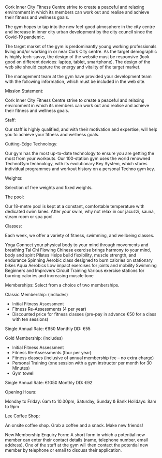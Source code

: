 Cork Inner City Fitness Centre strive to create a peaceful and relaxing environment in which its members can work out and realise and achieve their fitness and wellness goals.

The gym hopes to tap into the new feel-good atmosphere in the city centre and increase in inner city urban development by the city council since the Covid-19 pandemic.

The target market of the gym is predominantly young working professionals living and/or working in or near Cork City centre. As the target demographic is highly tech-savvy, the design of the website must be responsive (look good on different devices: laptop, tablet, smartphone). The design of the web site should capture the energy and vitality of the target market.

The management team at the gym have provided your development team with the following information, which must be included in the web site.

Mission Statement: 

Cork Inner City Fitness Centre strive to create a peaceful and relaxing environment in which its members can work out and realise and achieve their fitness and wellness goals.


Staff: 

Our staff is highly qualified, and with their motivation and expertise, will help you to achieve your fitness and wellness goals.


Cutting-Edge Technology: 

Our gym has the most up-to-date technology to ensure you are getting the most from your workouts. Our 100-station gym uses the world renowned TechnoGym technology, with its evolutionary Key System, which stores individual programmes and workout history on a personal Techno gym key.


Weights: 

Selection of free weights and fixed weights.


The pool: 

Our 18-metre pool is kept at a constant, comfortable temperature with dedicated
swim lanes. After your swim, why not relax in our jacuzzi, sauna, steam room or spa pool.

Classes: 

Each week, we offer a variety of fitness, swimming, and wellbeing classes.


Yoga Connect your physical body to your mind through movements and breathing
Tai Chi Flowing Chinese exercise brings harmony to your mind, body and spirit
Pilates Helps build flexibility, muscle strength, and endurance
Spinning Aerobic class designed to burn calories on stationary bikes
Aqua Aerobics Low impact exercises for joints and mobility
Swimming Beginners and Improvers
Circuit Training Various exercise stations for burning calories and increasing muscle tone

 Memberships: Select from a choice of two memberships.


Classic Membership: (includes)

- Initial Fitness Assessment
- Fitness Re-Assessments (4 per year)
- Discounted price for fitness classes (pre-pay in advance €50 for a class with ten
sessions)

Single Annual Rate: €650 Monthly DD: €55

Gold Membership: (includes)

- Initial Fitness Assessment
- Fitness Re-Assessments (four per year)
- Fitness classes (inclusive of annual membership fee – no extra charge)
- Personal Training (one session with a gym instructor per month for 30 Minutes)
- Gym towel

Single Annual Rate: €1050 Monthly DD: €92

Opening Hours: 

Monday to Friday: 6am to 10.00pm, Saturday, Sunday &amp; Bank Holidays: 8am to 9pm

Lee Coffee Shop: 

An onsite coffee shop. Grab a coffee and a snack. Make new friends!

New Membership Enquiry Form: A short form in which a potential new member can enter their
contact details (name, telephone number, email address). One of the staff at the gym will then
contact the potential new member by telephone or email to discuss their application.
